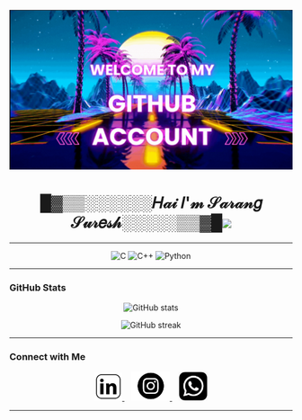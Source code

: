 ![image Alt](https://github.com/sarangsuresh-creator/Sarangsuresh-creator/blob/befec6427dd242b83ed7e24a7bd21f9c9f7b119c/github1.png)


<!--![Banner](https://raw.githubusercontent.com/sarangsuresh-creator/sarangsuresh-creator/main/Github.gif)-->

<h1 align="center">█▓▒▒░░░░░░𝐻𝒶𝒾 𝐼'𝓂 𝒮𝒶𝓇𝒶𝓃𝑔 𝒮𝓊𝓇𝑒𝓈𝒽░░░░░▒▒▓█<img src="https://media.giphy.com/media/hvRJCLFzcasrR4ia7z/giphy.gif" width="30px"/></h1>

<p align="center">
  <a href="https://github.com/sarangsuresh">
   
  </a>
</p>

---
<!--
   <p align="center">
  <img src="https://raw.githubusercontent.com/sarangsuresh-creator/sarangsuresh-creator/main/Project3.gif" width="400" alt="Banner" /> <img src="https://raw.githubusercontent.com/sarangsuresh-creator/sarangsuresh-creator/main/Project5.gif" width="200" alt="Banner" /> 
</p>

-->


<p align="center">
   <img src="https://cdn.jsdelivr.net/gh/devicons/devicon/icons/c/c-original.svg" width="50" height="50" alt="C" />
   <img src="https://cdn.jsdelivr.net/gh/devicons/devicon/icons/cplusplus/cplusplus-original.svg" width="50" height="50" alt="C++" />
   <img src="https://cdn.jsdelivr.net/gh/devicons/devicon/icons/python/python-original.svg" width="50" height="50" alt="Python" />
</p>

---




### GitHub Stats

<p align="center">
  <img src="https://github-readme-stats.vercel.app/api?username=sarangsuresh&show_icons=true&theme=radical" alt="GitHub stats" />
</p>

<p align="center">
  <img src="https://github-readme-streak-stats.herokuapp.com?user=sarangsuresh&theme=radical" alt="GitHub streak" />
</p>

---

### Connect with Me



<p align="center">
  <a href="https://www.linkedin.com/in/sarangsuresh-creator/" target="_blank">
  <img src="https://raw.githubusercontent.com/sarangsuresh-creator/sarangsuresh-creator/main/linkdin2.jpg" width="50" alt="linkdin" />
  </a>
  &nbsp;&nbsp;
<a href="https://www.instagram.com/sureshsarang44" target="_blank">
  <img src="https://raw.githubusercontent.com/sarangsuresh-creator/sarangsuresh-creator/main/instagram2.png" width="69" alt="Instagram" />
</a>
  &nbsp;&nbsp;
  <a href="https://wa.me/8075879037" target="_blank">
     <img src="https://raw.githubusercontent.com/sarangsuresh-creator/sarangsuresh-creator/main/whatsapp3.jpg" width="52" alt="whatsapp" />
  </a>
</p>


---

